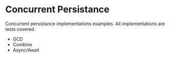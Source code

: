 # Concurrent Persistance

Concurrent persistance implementations examples. All implementations are tests covered.
* GCD
* Combine
* Async/Await
